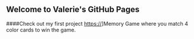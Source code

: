 ## Welcome to Valerie's GitHub Pages

####Check out my first project [https://](https://valerierosen.github.io/MemoryGame/)]Memory Game where you match 4 color cards to win the game. 

